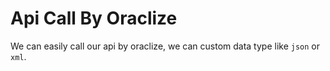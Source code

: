 # Api Call By Oraclize

We can easily call our api by oraclize, we can custom data type like `json` or `xml`.



